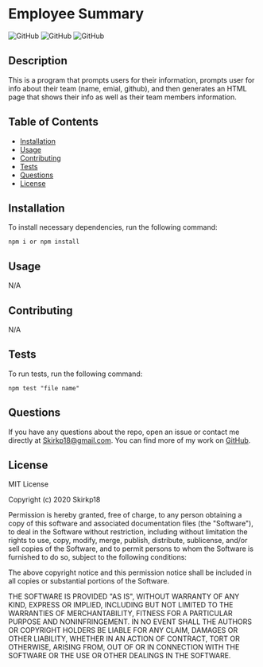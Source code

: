 # Employee Summary

![GitHub](https://img.shields.io/github/downloads/Skirkp18/Template-Engine---Employee-Summary/total) ![GitHub](https://img.shields.io/github/languages/top/Skirkp18/Template-Engine---Employee-Summary) ![GitHub](https://img.shields.io/badge/license-MIT-green?style=flat) 

## Description
This is a program that prompts users for their information, prompts user for info about their team (name, emial, github), and then generates an HTML page that shows their info as well as their team members information.
## Table of Contents 
  - [Installation](#installation)
  - [Usage](#usage)
  - [Contributing](#contributing)
  - [Tests](#tests)
  - [Questions](#questions)
  - [License](#license)
## Installation
To install necessary dependencies, run the following command:
``` 
npm i or npm install
```
## Usage
N/A
## Contributing
N/A
## Tests
To run tests, run the following command:
```
npm test "file name"
```
## Questions
If you have any questions about the repo, open an issue or contact me directly at Skirkp18@gmail.com. You can find more of my work on [GitHub](https://github.com/Skirkp18).
## License
MIT License

Copyright (c) 2020 Skirkp18

Permission is hereby granted, free of charge, to any person obtaining a copy
of this software and associated documentation files (the "Software"), to deal
in the Software without restriction, including without limitation the rights
to use, copy, modify, merge, publish, distribute, sublicense, and/or sell
copies of the Software, and to permit persons to whom the Software is
furnished to do so, subject to the following conditions:

The above copyright notice and this permission notice shall be included in all
copies or substantial portions of the Software.

THE SOFTWARE IS PROVIDED "AS IS", WITHOUT WARRANTY OF ANY KIND, EXPRESS OR
IMPLIED, INCLUDING BUT NOT LIMITED TO THE WARRANTIES OF MERCHANTABILITY,
FITNESS FOR A PARTICULAR PURPOSE AND NONINFRINGEMENT. IN NO EVENT SHALL THE
AUTHORS OR COPYRIGHT HOLDERS BE LIABLE FOR ANY CLAIM, DAMAGES OR OTHER
LIABILITY, WHETHER IN AN ACTION OF CONTRACT, TORT OR OTHERWISE, ARISING FROM,
OUT OF OR IN CONNECTION WITH THE SOFTWARE OR THE USE OR OTHER DEALINGS IN THE
SOFTWARE.
